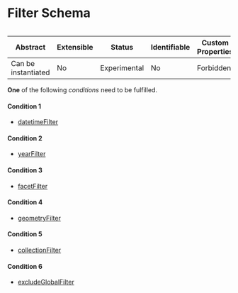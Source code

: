 
# Filter Schema

```
```


| Abstract | Extensible | Status | Identifiable | Custom Properties | Additional Properties | Defined In |
|----------|------------|--------|--------------|-------------------|-----------------------|------------|
| Can be instantiated | No | Experimental | No | Forbidden | Permitted | [schema/components/filter.json](schema/components/filter.json) |


**One** of the following *conditions* need to be fulfilled.


#### Condition 1



* [datetimeFilter](schema/components/datetimeFilter.md)


#### Condition 2



* [yearFilter](schema/components/yearFilter.md)


#### Condition 3



* [facetFilter](schema/components/facetFilter.md)


#### Condition 4



* [geometryFilter](schema/components/geometryFilter.md)


#### Condition 5



* [collectionFilter](schema/components/collectionFilter.md)


#### Condition 6



* [excludeGlobalFilter](schema/components/excludeGlobalFilter.md)

